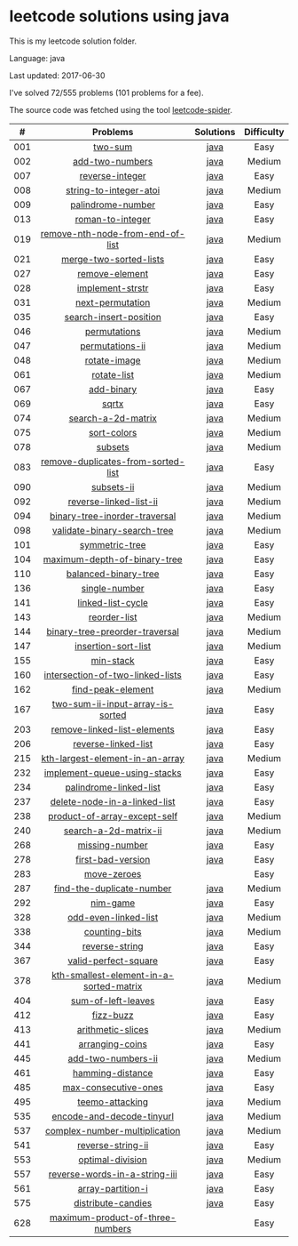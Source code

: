 # leetcode solutions using java
This is my leetcode solution folder.

Language: java

Last updated: 2017-06-30

I've solved 72/555 problems (101 problems for a fee).

The source code was fetched using the tool [leetcode-spider](https://github.com/Ma63d/leetcode-spider).

| # | Problems | Solutions | Difficulty |
|:--:|:-----:|:---------:|:----:|
|001|[two-sum](https://leetcode.com/problems/two-sum/)| [java](./001.two-sum/two-sum.java)| Easy|
|002|[add-two-numbers](https://leetcode.com/problems/add-two-numbers/)| [java](./002.add-two-numbers/add-two-numbers.java)| Medium|
|007|[reverse-integer](https://leetcode.com/problems/reverse-integer/)| [java](./007.reverse-integer/reverse-integer.java)| Easy|
|008|[string-to-integer-atoi](https://leetcode.com/problems/string-to-integer-atoi/)| [java](./008.string-to-integer-atoi/string-to-integer-atoi.java)| Medium|
|009|[palindrome-number](https://leetcode.com/problems/palindrome-number/)| [java](./009.palindrome-number/palindrome-number.java)| Easy|
|013|[roman-to-integer](https://leetcode.com/problems/roman-to-integer/)| [java](./013.roman-to-integer/roman-to-integer.java)| Easy|
|019|[remove-nth-node-from-end-of-list](https://leetcode.com/problems/remove-nth-node-from-end-of-list/)| [java](./019.remove-nth-node-from-end-of-list/remove-nth-node-from-end-of-list.java)| Medium|
|021|[merge-two-sorted-lists](https://leetcode.com/problems/merge-two-sorted-lists/)| [java](./021.merge-two-sorted-lists/merge-two-sorted-lists.java)| Easy|
|027|[remove-element](https://leetcode.com/problems/remove-element/)| [java](./027.remove-element/remove-element.java)| Easy|
|028|[implement-strstr](https://leetcode.com/problems/implement-strstr/)| [java](./028.implement-strstr/implement-strstr.java)| Easy|
|031|[next-permutation](https://leetcode.com/problems/next-permutation/)| [java](./031.next-permutation/next-permutation.java)| Medium|
|035|[search-insert-position](https://leetcode.com/problems/search-insert-position/)| [java](./035.search-insert-position/search-insert-position.java)| Easy|
|046|[permutations](https://leetcode.com/problems/permutations/)| [java](./046.permutations/permutations.java)| Medium|
|047|[permutations-ii](https://leetcode.com/problems/permutations-ii/)| [java](./047.permutations-ii/permutations-ii.java)| Medium|
|048|[rotate-image](https://leetcode.com/problems/rotate-image/)| [java](./048.rotate-image/rotate-image.java)| Medium|
|061|[rotate-list](https://leetcode.com/problems/rotate-list/)| [java](./061.rotate-list/rotate-list.java)| Medium|
|067|[add-binary](https://leetcode.com/problems/add-binary/)| [java](./067.add-binary/add-binary.java)| Easy|
|069|[sqrtx](https://leetcode.com/problems/sqrtx/)| [java](./069.sqrtx/sqrtx.java)| Easy|
|074|[search-a-2d-matrix](https://leetcode.com/problems/search-a-2d-matrix/)| [java](./074.search-a-2d-matrix/search-a-2d-matrix.java)| Medium|
|075|[sort-colors](https://leetcode.com/problems/sort-colors/)| [java](./075.sort-colors/sort-colors.java)| Medium|
|078|[subsets](https://leetcode.com/problems/subsets/)| [java](./078.subsets/subsets.java)| Medium|
|083|[remove-duplicates-from-sorted-list](https://leetcode.com/problems/remove-duplicates-from-sorted-list/)| [java](./083.remove-duplicates-from-sorted-list/remove-duplicates-from-sorted-list.java)| Easy|
|090|[subsets-ii](https://leetcode.com/problems/subsets-ii/)| [java](./090.subsets-ii/subsets-ii.java)| Medium|
|092|[reverse-linked-list-ii](https://leetcode.com/problems/reverse-linked-list-ii/)| [java](./092.reverse-linked-list-ii/reverse-linked-list-ii.java)| Medium|
|094|[binary-tree-inorder-traversal](https://leetcode.com/problems/binary-tree-inorder-traversal/)| [java](./094.binary-tree-inorder-traversal/binary-tree-inorder-traversal.java)| Medium|
|098|[validate-binary-search-tree](https://leetcode.com/problems/validate-binary-search-tree/)| [java](./098.validate-binary-search-tree/validate-binary-search-tree.java)| Medium|
|101|[symmetric-tree](https://leetcode.com/problems/symmetric-tree/)| [java](./101.symmetric-tree/symmetric-tree.java)| Easy|
|104|[maximum-depth-of-binary-tree](https://leetcode.com/problems/maximum-depth-of-binary-tree/)| [java](./104.maximum-depth-of-binary-tree/maximum-depth-of-binary-tree.java)| Easy|
|110|[balanced-binary-tree](https://leetcode.com/problems/balanced-binary-tree/)| [java](./110.balanced-binary-tree/balanced-binary-tree.java)| Easy|
|136|[single-number](https://leetcode.com/problems/single-number/)| [java](./136.single-number/single-number.java)| Easy|
|141|[linked-list-cycle](https://leetcode.com/problems/linked-list-cycle/)| [java](./141.linked-list-cycle/linked-list-cycle.java)| Easy|
|143|[reorder-list](https://leetcode.com/problems/reorder-list/)| [java](./143.reorder-list/reorder-list.java)| Medium|
|144|[binary-tree-preorder-traversal](https://leetcode.com/problems/binary-tree-preorder-traversal/)| [java](./144.binary-tree-preorder-traversal/binary-tree-preorder-traversal.java)| Medium|
|147|[insertion-sort-list](https://leetcode.com/problems/insertion-sort-list/)| [java](./147.insertion-sort-list/insertion-sort-list.java)| Medium|
|155|[min-stack](https://leetcode.com/problems/min-stack/)| [java](./155.min-stack/min-stack.java)| Easy|
|160|[intersection-of-two-linked-lists](https://leetcode.com/problems/intersection-of-two-linked-lists/)| [java](./160.intersection-of-two-linked-lists/intersection-of-two-linked-lists.java)| Easy|
|162|[find-peak-element](https://leetcode.com/problems/find-peak-element/)| [java](./162.find-peak-element/find-peak-element.java)| Medium|
|167|[two-sum-ii-input-array-is-sorted](https://leetcode.com/problems/two-sum-ii-input-array-is-sorted/)| [java](./167.two-sum-ii-input-array-is-sorted/two-sum-ii-input-array-is-sorted.java)| Easy|
|203|[remove-linked-list-elements](https://leetcode.com/problems/remove-linked-list-elements/)| [java](./203.remove-linked-list-elements/remove-linked-list-elements.java)| Easy|
|206|[reverse-linked-list](https://leetcode.com/problems/reverse-linked-list/)| [java](./206.reverse-linked-list/reverse-linked-list.java)| Easy|
|215|[kth-largest-element-in-an-array](https://leetcode.com/problems/kth-largest-element-in-an-array/)| [java](./215.kth-largest-element-in-an-array/kth-largest-element-in-an-array.java)| Medium|
|232|[implement-queue-using-stacks](https://leetcode.com/problems/implement-queue-using-stacks/)| [java](./232.implement-queue-using-stacks/implement-queue-using-stacks.java)| Easy|
|234|[palindrome-linked-list](https://leetcode.com/problems/palindrome-linked-list/)| [java](./234.palindrome-linked-list/palindrome-linked-list.java)| Easy|
|237|[delete-node-in-a-linked-list](https://leetcode.com/problems/delete-node-in-a-linked-list/)| [java](./237.delete-node-in-a-linked-list/delete-node-in-a-linked-list.java)| Easy|
|238|[product-of-array-except-self](https://leetcode.com/problems/product-of-array-except-self/)| [java](./238.product-of-array-except-self/product-of-array-except-self.java)| Medium|
|240|[search-a-2d-matrix-ii](https://leetcode.com/problems/search-a-2d-matrix-ii/)| [java](./240.search-a-2d-matrix-ii/search-a-2d-matrix-ii.java)| Medium|
|268|[missing-number](https://leetcode.com/problems/missing-number/)| [java](./268.missing-number/missing-number.java)| Easy|
|278|[first-bad-version](https://leetcode.com/problems/first-bad-version/)| [java](./278.first-bad-version/first-bad-version.java)| Easy|
|283|[move-zeroes](https://leetcode.com/problems/move-zeroes/)|| Easy|
|287|[find-the-duplicate-number](https://leetcode.com/problems/find-the-duplicate-number/)| [java](./287.find-the-duplicate-number/find-the-duplicate-number.java)| Medium|
|292|[nim-game](https://leetcode.com/problems/nim-game/)| [java](./292.nim-game/nim-game.java)| Easy|
|328|[odd-even-linked-list](https://leetcode.com/problems/odd-even-linked-list/)| [java](./328.odd-even-linked-list/odd-even-linked-list.java)| Medium|
|338|[counting-bits](https://leetcode.com/problems/counting-bits/)| [java](./338.counting-bits/counting-bits.java)| Medium|
|344|[reverse-string](https://leetcode.com/problems/reverse-string/)| [java](./344.reverse-string/reverse-string.java)| Easy|
|367|[valid-perfect-square](https://leetcode.com/problems/valid-perfect-square/)| [java](./367.valid-perfect-square/valid-perfect-square.java)| Easy|
|378|[kth-smallest-element-in-a-sorted-matrix](https://leetcode.com/problems/kth-smallest-element-in-a-sorted-matrix/)| [java](./378.kth-smallest-element-in-a-sorted-matrix/kth-smallest-element-in-a-sorted-matrix.java)| Medium|
|404|[sum-of-left-leaves](https://leetcode.com/problems/sum-of-left-leaves/)| [java](./404.sum-of-left-leaves/sum-of-left-leaves.java)| Easy|
|412|[fizz-buzz](https://leetcode.com/problems/fizz-buzz/)| [java](./412.fizz-buzz/fizz-buzz.java)| Easy|
|413|[arithmetic-slices](https://leetcode.com/problems/arithmetic-slices/)| [java](./413.arithmetic-slices/arithmetic-slices.java)| Medium|
|441|[arranging-coins](https://leetcode.com/problems/arranging-coins/)| [java](./441.arranging-coins/arranging-coins.java)| Easy|
|445|[add-two-numbers-ii](https://leetcode.com/problems/add-two-numbers-ii/)| [java](./445.add-two-numbers-ii/add-two-numbers-ii.java)| Medium|
|461|[hamming-distance](https://leetcode.com/problems/hamming-distance/)| [java](./461.hamming-distance/hamming-distance.java)| Easy|
|485|[max-consecutive-ones](https://leetcode.com/problems/max-consecutive-ones/)| [java](./485.max-consecutive-ones/max-consecutive-ones.java)| Easy|
|495|[teemo-attacking](https://leetcode.com/problems/teemo-attacking/)| [java](./495.teemo-attacking/teemo-attacking.java)| Medium|
|535|[encode-and-decode-tinyurl](https://leetcode.com/problems/encode-and-decode-tinyurl/)| [java](./535.encode-and-decode-tinyurl/encode-and-decode-tinyurl.java)| Medium|
|537|[complex-number-multiplication](https://leetcode.com/problems/complex-number-multiplication/)| [java](./537.complex-number-multiplication/complex-number-multiplication.java)| Medium|
|541|[reverse-string-ii](https://leetcode.com/problems/reverse-string-ii/)| [java](./541.reverse-string-ii/reverse-string-ii.java)| Easy|
|553|[optimal-division](https://leetcode.com/problems/optimal-division/)| [java](./553.optimal-division/optimal-division.java)| Medium|
|557|[reverse-words-in-a-string-iii](https://leetcode.com/problems/reverse-words-in-a-string-iii/)| [java](./557.reverse-words-in-a-string-iii/reverse-words-in-a-string-iii.java)| Easy|
|561|[array-partition-i](https://leetcode.com/problems/array-partition-i/)| [java](./561.array-partition-i/array-partition-i.java)| Easy|
|575|[distribute-candies](https://leetcode.com/problems/distribute-candies/)| [java](./575.distribute-candies/distribute-candies.java)| Easy|
|628|[maximum-product-of-three-numbers](https://leetcode.com/problems/maximum-product-of-three-numbers/)|| Easy|